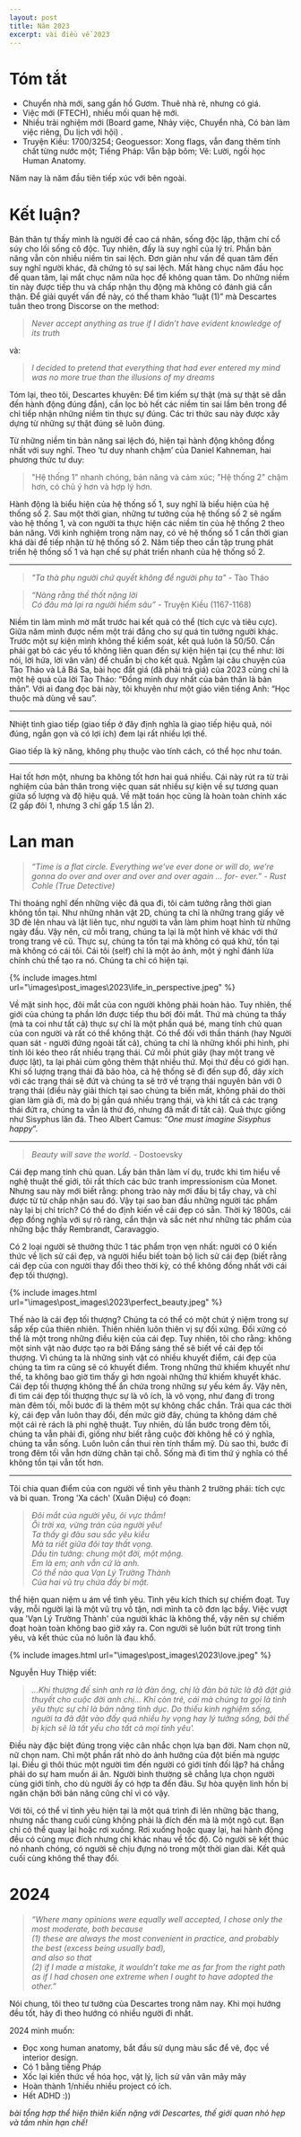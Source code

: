 ```yaml
---
layout: post
title: Năm 2023
excerpt: vài điều về 2023
---
```


# Tóm tắt

- Chuyển nhà mới, sang gần hồ Gươm. Thuê nhà rẻ, nhưng có giá.
- Việc mới (FTECH), nhiều mối quan hệ mới.
- Nhiều trải nghiệm mới (Board game, Nhảy việc, Chuyển nhà, Có bàn làm việc riêng, Du lịch với hội) .
- Truyện Kiều: 1700/3254; Geoguessor: Xong flags, vẫn đang thêm tính chất từng nước một; Tiếng Pháp: Vẫn bập bõm; Vẽ: Lười, ngồi học Human Anatomy.

Năm nay là năm đầu tiên tiếp xúc với bên ngoài.

# Kết luận? 

Bản thân tự thấy mình là người đề cao cá nhân, sống độc lập, thậm chí cổ súy cho lối sống cô độc. Tuy nhiên, đấy là suy nghĩ của lý trí. Phần bản năng vẫn còn nhiều niềm tin sai lệch. Đơn giản như vấn đề quan tâm đến suy nghĩ người khác, đã chứng tỏ sự sai lệch. Mất hàng chục năm đầu học để quan tâm, lại mất chục năm nữa học để không quan tâm. Do những niềm tin này được tiếp thu và chấp nhận thụ động mà không có đánh giá cẩn thận. Để giải quyết vấn đề này, có thể tham khảo “luật (1)” mà Descartes tuân theo trong Discorse on the method:

> *Never accept anything as true if I didn’t have evident knowledge of its truth*

và:

> *I decided to pretend that everything that had ever entered my mind was no more true than the illusions of my dreams*

Tóm lại, theo tôi, Descartes khuyên: Để tìm kiếm sự thật (mà sự thật sẽ dẫn đến hành động đúng đắn), cần lọc bỏ hết các niềm tin sai lầm bên trong để chỉ tiếp nhận những niềm tin thực sự đúng. Các tri thức sau này được xây dựng từ những sự thật đúng sẽ luôn đúng.

Từ những niềm tin bản năng sai lệch đó, hiện tại hành động không đồng nhất với suy nghĩ. Theo ‘tư duy nhanh chậm’ của Daniel Kahneman, hai phương thức tư duy:

> "Hệ thống 1" nhanh chóng, bản năng và cảm xúc; "Hệ thống 2" chậm hơn, có chủ ý hơn và hợp lý hơn.

Hành động là biểu hiện của hệ thống số 1, suy nghĩ là biểu hiện của hệ thống số 2. Sau một thời gian, những tư tưởng của hệ thống số 2 sẽ ngấm vào hệ thống 1, và con người ta thực hiện các niềm tin của hệ thống 2 theo bản năng. Với kinh nghiệm trong năm nay, có vẻ hệ thống số 1 cần thời gian khá dài để tiếp nhận từ hệ thống số 2. Năm tiếp theo cần tập trung phát triển hệ thống số 1 và hạn chế sự phát triển nhanh của hệ thống số 2.

---


> *"Ta thà phụ người chứ quyết không để người phụ ta" -* Tào Tháo

> *“Nàng rằng thề thốt nặng lời  
Có đâu mà lại ra người hiểm sâu”* - Truyện Kiều (1167-1168)

Niềm tin làm mình mờ mắt trước hai kết quả có thể (tích cực và tiêu cực). Giữa năm mình được nếm một trái đắng cho sự quá tin tưởng người khác. Trước một sự kiện mình không thể kiểm soát, kết quả luôn là 50/50. Cần phải gạt bỏ các yếu tố không liên quan đến sự kiện hiện tại  (cụ thể như: lời nói, lời hứa, lời vân vân) để chuẩn bị cho kết quả. Ngẫm lại câu chuyện của Tào Tháo và Lã Bá Sa,  bài học đắt giá (đã phải trả giá) của 2023 cũng chỉ là một hệ quả của lời Tào Tháo: “Đồng minh duy nhất của bản thân là bản thân”. Với ai đang đọc bài này, tôi khuyên như một giáo viên tiếng Anh: “Học thuộc mà dùng về sau”.

---


Nhiệt tình giao tiếp (giao tiếp ở đây định nghĩa là giao tiếp hiệu quả, nói đúng, ngắn gọn và có lợi ích) đem lại rất nhiều lợi thế. 

Giao tiếp là kỹ năng, không phụ thuộc vào tính cách, có thể học như toán.

---


Hai tốt hơn một, nhưng ba không tốt hơn hai quá nhiều. Cái này rút ra từ trải nghiệm của bản thân trong việc quan sát nhiều sự kiện về sự tương quan giữa số lượng và độ hiệu quả. Về mặt toán học cũng là hoàn toàn chính xác (2 gấp đôi 1, nhưng 3 chỉ gấp 1.5 lần 2).

# Lan man

> *“Time is a flat circle. Everything we've ever done or will do, we're gonna do over and over and over and over again … for- ever.” - Rust Cohle (True Detective)*

Thi thoảng nghĩ đến những việc đã qua đi, tôi cảm tưởng rằng thời gian không tồn tại. Như những nhân vật 2D, chúng ta chỉ là những trang giấy vẽ 3D đè lên nhau và lật liên tục, như người ta vẫn làm phim hoạt hình từ những ngày đầu. Vậy nên, cứ mỗi trang, chúng ta lại là một hình vẽ khác với thứ trong trang vẽ cũ. Thực sự, chúng ta tồn tại mà không có quá khứ, tồn tại mà không có cái tôi. Cái tôi (self) chỉ là một ảo ảnh, một ý nghĩ đánh lừa chính chủ thể tạo ra nó. Chúng ta chỉ có hiện tại.

{% include images.html url="\images\post_images\2023\life_in_perspective.jpeg"  %}

Về mặt sinh học, đôi mắt của con người không phải hoàn hảo. Tuy nhiên, thế giới của chúng ta phần lớn được tiếp thu bởi đôi mắt. Thứ mà chúng ta thấy (mà ta coi như tất cả) thực sự chỉ là một phần quá bé, mang tính chủ quan của con người và rất có thể không thật. Có thể đối với thần thánh (hay Người quan sát - người đứng ngoài tất cả), chúng ta chỉ là những khối phi hình, phi tính lôi kéo theo rất nhiều trạng thái. Cứ mỗi phút giây (hay một trang vẽ được lật), ta lại phải cùm gông thêm thật nhiều thứ. Mọi thứ đều có giới hạn. Khi số lượng trạng thái đã bão hòa, cả hệ thống sẽ đi đến sụp đổ, dây xích với các trạng thái sẽ đứt và chúng ta sẽ trở về trạng thái nguyên bản với 0 trạng thái (điều này giải thích tại sao chúng ta biến mất, không phải do thời gian làm già đi, mà do bị gắn quá nhiều trạng thái, và khi tất cả các trạng thái đứt ra, chúng ta vẫn là thứ đó, nhưng đã mất đi tất cả). Quả thực giống như Sisyphus lăn đá. Theo Albert Camus: “*One must imagine Sisyphus happy*”.


---


> *Beauty will save the world.* - Dostoevsky

Cái đẹp mang tính chủ quan. Lấy bản thân làm ví dụ, trước khi tìm hiểu về nghệ thuật thế giới, tôi rất thích các bức tranh impressionism của Monet. Nhưng sau này mới biết rằng: phong trào này mới đầu bị tẩy chay, và chỉ được từ từ chấp nhận sau đó. Vậy tại sao ban đầu những người tác phẩm này lại bị chỉ trích? Có thể do định kiến về cái đẹp có sẵn. Thời kỳ 1800s, cái đẹp đồng nghĩa với sự rõ ràng, cẩn thận và sắc nét như những tác phẩm của những bậc thầy Rembrandt, Caravaggio. 

Có 2 loại người sẽ thưởng thức 1 tác phẩm trọn vẹn nhất: người có 0 kiến thức về lịch sử cái đẹp, và người hiểu biết toàn bộ lịch sử cái đẹp (biết rằng cái đẹp của con người thay đổi theo thời kỳ, có thể không đồng nhất với cái đẹp tối thượng). 

{% include images.html url="\images\post_images\2023\perfect_beauty.jpeg"  %}

Thế nào là cái đẹp tối thượng? Chúng ta có thể có một chút ý niệm trong sự sắp xếp của thiên nhiên. Thiên nhiên luôn thiên vị sự đối xứng. Đối xứng có thể là một trong những điều kiện của cái đẹp. Tuy nhiên, tôi cho rằng: không một sinh vật nào được tạo ra bởi Đấng sáng thế sẽ biết về cái đẹp tối thượng. Vì chúng ta là những sinh vật có nhiều khuyết điểm, cái đẹp của chúng ta tìm ra cũng sẽ có khuyết điểm. Trong những thứ khiếm khuyết như thế, ta không bao giờ tìm thấy gì hơn ngoài những thứ khiếm khuyết khác. Cái đẹp tối thượng không thể ẩn chứa trong những sự yếu kém ấy. Vậy nên, đi tìm cái đẹp tối thượng thực sự là vô ích, là vô vọng, như đang đi trong màn đêm tối, mỗi bước đi là thêm một sự không chắc chắn. Trải qua các thời kỳ, cái đẹp vẫn luôn thay đổi, đến mức giờ đây, chúng ta không dám chê một cái rẻ rách là phi nghệ thuật. Tuy nhiên, dù lần bước trong đêm tối, chúng ta vẫn phải đi, giống như biết rằng cuộc đời không hề có ý nghĩa, chúng ta vẫn sống. Luôn luôn cần thui rèn tính thẩm mỹ. Dù sao thì, bước đi trong đêm tối vẫn hơn dừng chân tại chỗ. Sống mà đi tìm thứ ý nghĩa có thể không tồn tại vẫn tốt hơn.

---


Tôi chia quan điểm của con người về tình yêu thành 2 trường phái: tích cực và bi quan. Trong  'Xa cách' (Xuân Diệu) có đoạn:

> *Đôi mắt của người yêu, ôi vực thẳm!  
Ôi trời xa, vừng trán của người yêu!  
Ta thấy gì đâu sau sắc yêu kiều  
Mà ta riết giữa đôi tay thất vọng.  
Dầu tin tưởng: chung một đời, một mộng.  
Em là em; anh vẫn cứ là anh.  
Có thể nào qua Vạn Lý Trường Thành  
Của hai vũ trụ chứa đầy bí mật.*  


thể hiện quan niệm u ám về tình yêu. Tình yêu kích thích sự chiếm đoạt. Tuy vậy, mỗi người lại là một vũ trụ vô tận, nơi mình ta cô đơn lạc bầy. Việc vượt qua 'Vạn Lý Trường Thành' của người khác là không thể, vậy nên sự chiếm đoạt hoàn toàn không bao giờ xảy ra. Con người sẽ luôn bứt rứt trong tình yêu, và kết thúc của nó luôn là đau khổ.

{% include images.html url="\images\post_images\2023\love.jpeg"  %}

Nguyễn Huy Thiệp viết:

> *...Khi thượng đế sinh anh ra là đàn ông, chị là đàn bà tức là đã đặt giả thuyết cho cuộc đời anh chị... Khi còn trẻ, cái mà chúng ta gọi là tình yêu thực sự chỉ là bản năng tình dục. Do thiếu kinh nghiệm sống, người ta đã đặt vào đấy quá nhiều hy vọng hay lý tưởng sống, bởi thế bị kịch sẽ là tất yếu cho tất cả mọi tình yêu'.*
> 

Điều này đặc biệt đúng trong việc cân nhắc chọn lựa bạn đời. Nam chọn nữ, nữ chọn nam. Chỉ một phần rất nhỏ do ảnh hưởng của đột biến mà ngược lại. Điều gì thôi thúc một người tìm đến người có giới tính đối lập? há chẳng phải do sự ham muốn ái ân. Người bình thường sẽ chẳng lựa chọn người cùng giới tính, cho dù người ấy có hợp ta đến đâu. Sự hòa quyện linh hồn bị ngăn chặn bởi bản năng cũng chỉ vì có vậy.

Với tôi, có thể ví tình yêu hiện tại là một quá trình đi lên những bậc thang, nhưng nấc thang cuối cùng không phải là đích đến mà là một ngõ cụt. Bạn chỉ có thể quay lại hoặc rơi xuống. Rơi xuống hoặc quay lại, hai hành động đều có cùng mục đích nhưng chỉ khác nhau về tốc độ. Có người sẽ kết thúc nó nhanh chóng, có người sẽ chịu đựng nó trong một thời gian dài. Kết quả cuối cùng không thể thay đổi.

# 2024

> *“Where many opinions were equally well accepted, I chose only the most moderate, both because   
  (1) these are always the most convenient in practice, and probably the best (excess being usually bad),  
and also so that  
  (2) if I made a mistake, it wouldn’t take me as far from the right path as if I had chosen one extreme when I ought to have adopted the other.”*  

Nói chung, tôi theo tư tưởng của Descartes trong năm nay. Khi mọi hướng đều tốt, hãy đi theo hướng có nhiều người đi nhất.

2024 mình muốn:

- Đọc xong human anatomy, bắt đầu sử dụng màu sắc để vẽ, đọc về interior design.
- Có 1 bằng tiếng Pháp
- Xốc lại kiến thức về hóa học, vật lý, lịch sử vân vân mây mây
- Hoàn thành 1/nhiều nhiều project có ích.
- Hết ADHD :))

*bài tổng hợp thể hiện thiên kiến nặng với Descartes, thế giới quan nhỏ hẹp và tầm nhìn hạn chế!*